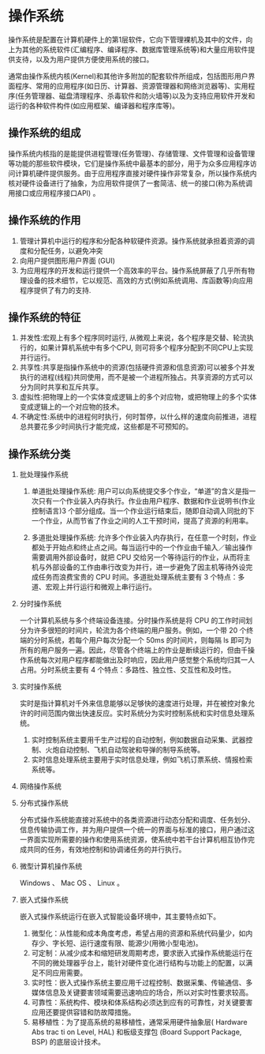 # 操作系统

操作系统是配置在计算机硬件上的第1层软件，它向下管理裸机及其中的文件，向上为其他的系统软件(汇编程序、编译程序、数据库管理系统等)和大量应用软件提供支待，以及为用户提供方便使用系统的接口。

通常由操作系统内核(Kernel)和其他许多附加的配套软件所组成，包括图形用户界面程序、常用的应用程序(如日历、计算器、资源管理器和网络浏览器等)、实用程序(任务管理器、磁盘清理程序、杀毒软件和防火墙等)以及为支持应用软件开发和运行的各种软件构件(如应用框架、编译器和程序库等)。

## 操作系统的组成

操作系统内核指的是能提供进程管理(任务管理)、存储管理、文件管理和设备管理等功能的那些软件模块，它们是操作系统中最基本的部分，用于为众多应用程序访问计算机硬件提供服务。由于应用程序直接对硬件操作非常复杂，所以操作系统内核对硬件设备进行了抽象，为应用软件提供了一套简洁、统一的接口(称为系统调用接口或应用程序接口API) 。

## 操作系统的作用

1. 管理计算机中运行的程序和分配各种软硬件资源。操作系统就承担着资源的调度和分配任务，以避免冲突
2. 向用户提供图形用户界面 (GUI)
3. 为应用程序的开发和运行提供一个高效率的平台。操作系统屏蔽了几乎所有物理设备的技术细节，它以规范、高效的方式(例如系统调用、库函数等)向应用程序提供了有力的支持.

## 操作系统的特征

1. 并发性:宏观上有多个程序同时运行, 从微观上来说，各个程序是交替、轮流执行的，如果计算机系统中有多个CPU, 则可将多个程序分配到不同CPU上实现并行运行。
2. 共享性:共享是指操作系统中的资源(包括硬件资源和信息资源)可以被多个并发执行的进程(线程)共同使用，而不是被一个进程所独占。共享资源的方式可以分为同时共享和互斥共享。
3. 虚拟性:把物理上的一个实体变成逻辑上的多个对应物，或把物理上的多个实体变成逻辑上的一个对应物的技术。
4. 不确定性:系统中的进程何时执行，何时暂停，以什么样的速度向前推进，进程总共要花多少时间执行才能完成，这些都是不可预知的。

## 操作系统分类

1. 批处理操作系统

    1. 单道批处理操作系统: 用户可以向系统提交多个作业，“单道”的含义是指一次只有一个作业装入内存执行。作业由用户程序、数据和作业说明书(作业控制语言)3 个部分组成。当一个作业运行结束后，随即自动调入同批的下一个作业，从而节省了作业之间的人工干预时间，提高了资源的利用率。
    
    2. 多道批处理操作系统: 允许多个作业装入内存执行，在任意一个时刻，作业都处于开始点和终止点之间。每当运行中的一个作业由千输入／输出操作需要调用外部设备时，就把 CPU 交给另一个等待运行的作业，从而将主机与外部设备的工作由串行改变为并行，进一步避免了因主机等待外设完成任务而浪费宝贵的 CPU 时间。多道批处理系统主要有 3 个特点：多道、宏观上并行运行和微观上串行运行。

2. 分时操作系统

    一个计算机系统与多个终端设备连接。分时操作系统是将 CPU 的工作时间划分为许多很短的时间片，轮流为各个终端的用户服务。例如，一个带 20 个终端的分时系统，若每个用户每次分配一个 50ms 的时间片，则每隔 ls 即可为所有的用户服务一遍。因此，尽管各个终端上的作业是断续运行的，但由千操作系统每次对用户程序都能做出及时响应，因此用户感觉整个系统均归其一人占用。分时系统主要有 4 个特点：多路性、独立性、交互性和及时性。

3. 实时操作系统

    实时是指计算机对千外来信息能够以足够快的速度进行处理，并在被控对象允许的时间范围内做出快速反应。实时系统分为实时控制系统和实时信息处理系统。
    1. 实时控制系统主要用千生产过程的自动控制，例如数据自动采集、武器控制、火炮自动控制、飞机自动驾驶和导弹的制导系统等。
    2. 实时信息处理系统主要用于实时信息处理，例如飞机订票系统、情报检索系统等。

4. 网络操作系统
5. 分布式操作系统

    分布式操作系统能直接对系统中的各类资源进行动态分配和调度、任务划分、信息传输协调工作，并为用户提供一个统一的界面与标准的接口，用户通过这一界面实现所需要的操作和使用系统资源，使系统中若干台计算机相互协作完成共同的任务，有效地控制和协调诸任务的并行执行。

6. 微型计算机操作系统

     Windows 、 Mac OS 、 Linux 。

7. 嵌入式操作系统

    嵌入式操作系统运行在嵌入式智能设备环境中，其主要特点如下。

    1. 微型化：从性能和成本角度考虑，希望占用的资源和系统代码量少，如内存少、字长短、运行速度有限、能源少(用微小型电池)。
    2. 可定制：从减少成本和缩短研发周期考虑，要求嵌入式操作系统能运行在不同的微处理器乎台上，能针对硬件变化进行结构与功能上的配置，以满足不同应用需要。
    3. 实时性：嵌入式操作系统主要应用千过程控制、数据采集、传输通信、多媒体信息及关键要害领域需要迅速响应的场合，所以对实时性要求较高。
    4. 可靠性：系统构件、模块和体系结构必须达到应有的可靠性，对关键要害应用还要提供容错和防故障措施。
    5. 易移植性：为了提高系统的易移植性，通常采用硬件抽象层( Hardware Abs trac ti on Level,  HAL) 和板级支撑包 (Board Support Package,  BSP) 的底层设计技术。
























































